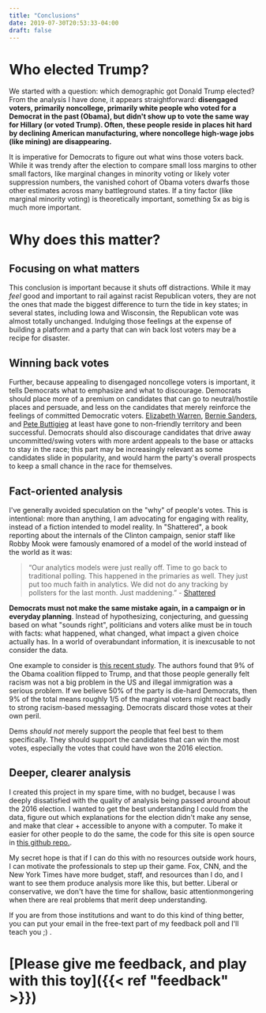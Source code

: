 ```yaml
---
title: "Conclusions"
date: 2019-07-30T20:53:33-04:00
draft: false
---
```


# Who elected Trump?

We started with a question: which demographic got Donald Trump elected?  From the analysis I have done, it appears straightforward: **disengaged voters, primarily noncollege, primarily white people who voted for a Democrat in the past (Obama), but didn't show up to vote the same way for Hillary (or voted Trump).  Often, these people reside in places hit hard by declining American manufacturing, where noncollege high-wage jobs (like mining) are disappearing.**

It is imperative for Democrats to figure out what wins those voters back.  While it was trendy after the election to compare small loss margins to other small factors, like marginal changes in minority voting or likely voter suppression numbers, the vanished cohort of Obama voters dwarfs those other estimates across many battleground states.  If a tiny factor (like marginal minority voting) is theoretically important, something 5x as big is much more important.

# Why does this matter?

## Focusing on what matters

This conclusion is important because it shuts off distractions.  While it may _feel_ good and important to rail against racist Republican voters, they are not the ones that made the biggest difference to turn the tide in key states; in several states, including Iowa and Wisconsin, the Republican vote was almost totally unchanged.  Indulging those feelings at the expense of building a platform and a party that can win back lost voters may be a recipe for disaster.

## Winning back votes

Further, because appealing to disengaged noncollege voters is important, it tells Democrats what to emphasize and what to discourage.  Democrats should place more of a premium on candidates that can go to neutral/hostile places and persuade, and less on the candidates that merely reinforce the feelings of committed Democratic voters.  [Elizabeth Warren](https://www.politico.com/story/2019/05/11/warren-west-virginia-2020-1317611), [Bernie Sanders](https://thehill.com/homenews/campaign/439027-sanders-townhall-audience-cheers-after-fox-news-host-asks-if-theyd-support), and [Pete Buttigieg](https://www.nytimes.com/interactive/2019/05/19/us/politics/buttigieg-fox-town-hall.html) at least have gone to non-friendly territory and been successful.  Democrats should also discourage candidates that drive away uncommitted/swing voters with more ardent appeals to the base or attacks to stay in the race; this part may be increasingly relevant as some candidates slide in popularity, and would harm the party's overall prospects to keep a small chance in the race for themselves.


## Fact-oriented analysis

I've generally avoided speculation on the "why" of people's votes.  This is intentional: more than anything, I am advocating for engaging with reality, instead of a fiction intended to model reality.  In "Shattered", a book reporting about the internals of the Clinton campaign, senior staff like Robby Mook were famously enamored of a model of the world instead of the world as it was:

> “Our analytics models were just really off. Time to go back to traditional polling.  This happened in the primaries as well. They just put too much faith in analytics. We did not do any tracking by pollsters for the last month. Just maddening.”  - [Shattered](https://www.amazon.com/Shattered-Inside-Hillary-Clintons-Campaign/dp/0553447084)

**Democrats must not make the same mistake again, in a campaign or in everyday planning**. Instead of hypothesizing, conjecturing, and guessing based on what "sounds right", politicians and voters alike must be in touch with facts: what happened, what changed, what impact a given choice actually has.  In a world of overabundant information, it is inexcusable to not consider the data.

One example to consider is [this recent study](https://www.dropbox.com/s/qphz9lxy6pxni1k/final_submission_reny_etal_poq_public.pdf?dl=0).  The authors found that 9% of the Obama coalition flipped to Trump, and that those people generally felt racism was not a big problem in the US and illegal immigration was a serious problem.  If we believe 50% of the party is die-hard Democrats, then 9% of the total means roughly 1/5 of the marginal voters might react badly to strong racism-based messaging.  Democrats discard those votes at their own peril.

Dems _should not_ merely support the people that feel best to them specifically.  They should support the candidates that can win the most votes, especially the votes that could have won the 2016 election.

## Deeper, clearer analysis

I created this project in my spare time, with no budget, because I was deeply dissatisfied with the quality of analysis being passed around about the 2016 election.  I wanted to get the best understanding I could from the data, figure out which explanations for the election didn't make any sense, and make that clear + accessible to anyone with a computer.  To make it easier for other people to do the same, the code for this site is open source in [this github repo.](https://github.com/bwarren2/voting_public).

My secret hope is that if I can do this with no resources outside work hours, I can motivate the professionals to step up their game.  Fox, CNN, and the New York Times have more budget, staff, and resources than I do, and I want to see them produce analysis more like this, but better.  Liberal or conservative, we don't have the time for shallow, basic attentionmongering when there are real problems that merit deep understanding.

If you are from those institutions and want to do this kind of thing better, you can put your email in the free-text part of my feedback poll and I'll teach you ;) .

# [Please give me feedback, and play with this toy]({{< ref "feedback" >}})
